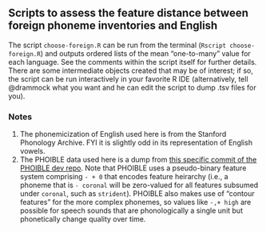 ## Scripts to assess the feature distance between foreign phoneme inventories and English
The script `choose-foreign.R` can be run from the terminal (`Rscript choose-foreign.R`) and outputs ordered lists of the mean “one-to-many” value for each language. See the comments within the script itself for further details. There are some intermediate objects created that may be of interest; if so, the script can be run interactively in your favorite R IDE (alternatively, tell @drammock what you want and he can edit the script to dump .tsv files for you).

### Notes
1. The phonemicization of English used here is from the Stanford Phonology Archive. FYI it is slightly odd in its representation of English vowels.
2. The PHOIBLE data used here is a dump from [this specific commit of the PHOIBLE dev repo](https://github.com/phoible/phoible/tree/cf0042299188e6e94d7a610ff32702e340f2ec80). Note that PHOIBLE uses a pseudo-binary feature system comprising `- + 0` that encodes feature heirarchy (i.e., a phoneme that is `- coronal` will be zero-valued for all features subsumed under `coronal`, such as `strident`). PHOIBLE also makes use of “contour features” for the more complex phonemes, so values like `-,+ high` are possible for speech sounds that are phonologically a single unit but phonetically change quality over time.
